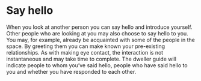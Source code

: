 # Say hello

When you look at another person you can say hello and introduce yourself. Other people who are looking at you may also choose to say hello to you. You may, for example, already be acquainted with some of the people in the space. By greeting them you can make known your pre-existing relationships. As with making eye contact, the interaction is not instantaneous and may take time to complete. The dweller guide will indicate people to whom you’ve said hello, people who have said hello to you and whether you have responded to each other.